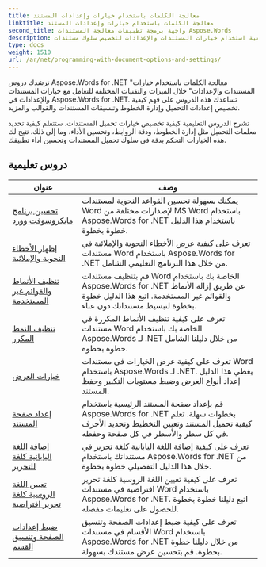```yaml
---
title: معالجة الكلمات باستخدام خيارات وإعدادات المستند
linktitle: معالجة الكلمات باستخدام خيارات وإعدادات المستند
second_title: واجهة برمجة تطبيقات معالجة المستندات Aspose.Words
description: تعرف على كيفية استخدام خيارات المستندات والإعدادات لتخصيص سلوك مستندات Word والتحكم فيه باستخدام Aspose.Words for .NET. ترشدك البرامج التعليمية خلال الميزات المختلفة مثل خصائص المستندات.
type: docs
weight: 1510
url: /ar/net/programming-with-document-options-and-settings/
---
```

ترشدك دروس Aspose.Words for .NET "معالجة الكلمات باستخدام خيارات المستندات والإعدادات" خلال الميزات والتقنيات المختلفة للتعامل مع خيارات المستندات والإعدادات في Aspose.Words for .NET. تساعدك هذه الدروس على فهم كيفية تخصيص إعدادات التحميل وإدارة الخطوط وتنسيقات المستندات والقوالب والمزيد.

تشرح الدروس التعليمية كيفية تخصيص خيارات تحميل المستندات. ستتعلم كيفية تحديد معلمات التحميل مثل إدارة الخطوط، ودقة الروابط، وتحسين الأداء، وما إلى ذلك. تتيح لك هذه الخيارات التحكم بدقة في سلوك تحميل المستندات وتحسين أداء تطبيقك.

 ## دروس تعليمية
| عنوان | وصف |
| --- | --- |
| [تحسين برنامج مايكروسوفت وورد](./optimize-for-ms-word/) | يمكنك بسهولة تحسين القواعد النحوية لمستندات Word لإصدارات مختلفة من MS Word باستخدام Aspose.Words for .NET باستخدام هذا الدليل خطوة بخطوة. |
| [إظهار الأخطاء النحوية والإملائية](./show-grammatical-and-spelling-errors/) | تعرف على كيفية عرض الأخطاء النحوية والإملائية في مستندات Word باستخدام Aspose.Words for .NET من خلال هذا البرنامج التعليمي الشامل. |
| [تنظيف الأنماط والقوائم غير المستخدمة](./cleanup-unused-styles-and-lists/) | قم بتنظيف مستندات Word الخاصة بك باستخدام Aspose.Words for .NET عن طريق إزالة الأنماط والقوائم غير المستخدمة. اتبع هذا الدليل خطوة بخطوة لتبسيط مستنداتك دون عناء. |
| [تنظيف النمط المكرر](./cleanup-duplicate-style/) | تعرف على كيفية تنظيف الأنماط المكررة في مستندات Word الخاصة بك باستخدام Aspose.Words لـ .NET من خلال دليلنا الشامل خطوة بخطوة. |
| [خيارات العرض](./view-options/) | تعرف على كيفية عرض الخيارات في مستندات Word باستخدام Aspose.Words لـ .NET. يغطي هذا الدليل إعداد أنواع العرض وضبط مستويات التكبير وحفظ المستند. |
| [إعداد صفحة المستند](./document-page-setup/) | قم بإعداد صفحة المستند الرئيسية باستخدام Aspose.Words for .NET بخطوات سهلة. تعلم كيفية تحميل المستند وتعيين التخطيط وتحديد الأحرف في كل سطر والأسطر في كل صفحة وحفظه. |
| [إضافة اللغة اليابانية كلغة للتحرير](./add-japanese-as-editing-languages/) | تعرف على كيفية إضافة اللغة اليابانية كلغة تحرير في مستنداتك باستخدام Aspose.Words for .NET من خلال هذا الدليل التفصيلي خطوة بخطوة. |
| [تعيين اللغة الروسية كلغة تحرير افتراضية](./set-russian-as-default-editing-language/) | تعرف على كيفية تعيين اللغة الروسية كلغة تحرير افتراضية في مستندات Word باستخدام Aspose.Words for .NET. اتبع دليلنا خطوة بخطوة للحصول على تعليمات مفصلة. |
| [ضبط إعدادات الصفحة وتنسيق القسم](./set-page-setup-and-section-formatting/) | تعرف على كيفية ضبط إعدادات الصفحة وتنسيق الأقسام في مستندات Word باستخدام Aspose.Words for .NET من خلال دليلنا خطوة بخطوة. قم بتحسين عرض مستندك بسهولة. |